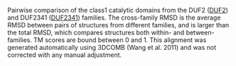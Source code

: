 Pairwise comparison of the class1 catalytic domains from the DUF2 (<a href='/class1/DUF2'>DUF2</a>) and DUF2341 (<a href='/class1/DUF2341'>DUF2341</a>) families. 
	The cross-family RMSD is the average RMSD between pairs of structures from different families, and is
	 larger than the total RMSD, which compares structures both within- and between-families. TM scores are bound between 0 and 1. 
	 This alignment was generated automatically using 3DCOMB (Wang et al. 2011) and was not corrected with any manual adjustment.
